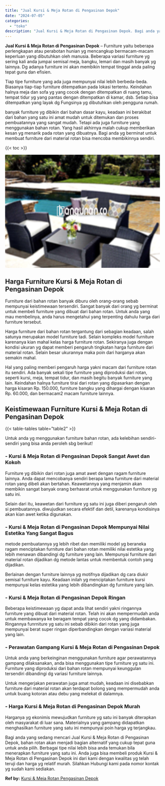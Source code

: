 ```yaml
---
title: "Jual Kursi & Meja Rotan di Pengasinan Depok"
date: "2024-07-05"
categories: 
  - "toko"
description: "Jual Kursi & Meja Rotan di Pengasinan Depok. Bagi anda yang sedang mencari Jual Kursi & Meja Rotan di Pengasinan Depok, bahan rotan akan menjadi bagian alter..."
---
```


**Jual Kursi & Meja Rotan di Pengasinan Depok** – Furniture yaitu beberapa perlengkapan atau perabotan hunian yg mencangkup bermacam-macam keperluan yang dibutuhkan oleh manusia. Beberapa variasi furniture yg sering kali anda jumpai semisal meja, bangku, lemari dan masih banyak yg lainnya. Dg adanya furniture ini akan membikin tempat tinggal anda paling tepat guna dan efisien.

Tiap tipe furniture yang ada juga mempunyai nilai lebih berbeda-beda. Biasanya tiap-tiap furniture ditempatkan pada lokasi tertentu. Keindahan halnya meja dan sofa yg yang cocok dengan ditempatkan di ruang tamu, tempat tidur yg yang pantas dengan ditempatkan di kamar, dsb. Setiap bisa ditempatkan yang layak dg Fungsinya yg dibutuhkan oleh pengguna rumah.

banyak furniture yg dibikin dari bahan dasar kayu, keadaan ini berakibat dari bahan yang satu ini amat mudah untuk ditemukan dan proses pembuatannya yang sangat mudah. Tetapi ada juga furniture yang menggunakan bahan rotan. Yang hasil akhirnya malah cukup memberikan kesan yg menarik pada rotan yang dibuatnya. Bagi anda yg berminat untuk membuat furniture dari material rotan bisa mencoba membikinnya sendiri.

{{< toc >}}

![Jual Kursi & Meja Rotan di Pengasinan Depok](/images/kursi-meja-rotan-murah40.png)

## Harga Furniture Kursi & Meja Rotan di Pengasinan Depok

Furniture dari bahan rotan banyak diburu oleh orang-orang sebab mempunyai keistimewaan tersendiri. Sangat banyak dari orang yg berminat untuk membeli furniture yang dibuat dari bahan rotan. Untuk anda yang mau membelinya, anda harus mengetahui yang terpenting dahulu harga dari furniture tersebut.

Harga furniture dari bahan rotan tergantung dari sebagian keadaan, salah satunya merupakan model furniture tadi. Selain kompleks model furniture karenanya kian mahal kelas harga furniture rotan. Sekiranya juga dengan kondisi ukuran yg dapat memberi pengaruh tingkatan harga furniture dari material rotan. Selain besar ukurannya maka poin dari harganya akan semakin mahal.

Hal yang paling memberi pengaruh harga yakni macam dari furniture rotan itu sendiri. Ada banyak sekali tipe furniture yang diproduksi dari rotan, seperti kursi, meja, tempat tidur, dan masih begitu banyak furniture yang lain. Keindahan halnya furniture tirai dari rotan yang dipasarkan dengan harga kisaran Rp. 150.000, furniture bangku yang dihargai dengan kisaran Rp. 60.000, dan bermacam2 macam furniture lainnya.

## Keistimewaan Furniture Kursi & Meja Rotan di Pengasinan Depok

{{< table-tables table="table2" >}}

Untuk anda yg menggunakan furniture bahan rotan, ada kelebihan sendiri-sendiri yang bisa anda peroleh sbg berikut!

### \- Kursi & Meja Rotan di Pengasinan Depok Sangat Awet dan Kokoh

Furniture yg dibikin dari rotan juga amat awet dengan ragam furniture lainnya. Anda dapat mencobanya sendiri berapa lama furniture dari material rotan yang dibeli akan bertahan. Keawetannya yang menjamin akan membikin sangat banyak orang berhasrat untuk menggunakan furniture yg satu ini.

Selain dari itu, keawetan dari furniture yg satu ini juga diberi pengaruh oleh si pembuatannya. diwujudkan secara efektif dan detil, karenanya kondisinya akan kian awet ketika digunakan.

### \- Kursi & Meja Rotan di Pengasinan Depok Mempunyai Nilai Estetika Yang Sangat Bagus

metode pembuatannya yg lebih ribet dan memiliki model yg beraneka ragam menciptakan furniture dari bahan rotan memiliki nilai estetika yang lebih menawan dibandingi dg furniture yang lain. Mempunyai furniture dari material rotan dijadikan dg metode lantas untuk membentuk contoh yang dijadikan.

Berlainan dengan furniture lainnya yg motifnya dijadikan dg cara diukir semisal furniture kayu. Keadaan inilah yg menciptakan furniture kursi mempunyai kelas estetika yang lebih dibandingkan dg furniture yang lain.

### \- Kursi & Meja Rotan di Pengasinan Depok Ringan

Beberapa keistimewaan yg dapat anda lihat sendiri yakni ringannya furniture yang dibuat dari material rotan. Telah ini akan mempermudah anda untuk membawanya ke beragam tempat yang cocok dg yang didambakan. Ringannya funrniture yg satu ini sebab dibikin dari rotan yang juga mempunyai berat super ringan diperbandingkan dengan variasi material yang lain.

### \- Perawatan Gampang Kursi & Meja Rotan di Pengasinan Depok

Untuk anda yang berkeinginan menggunakan furniture agar perawatannya gampang dilaksanakan, anda bisa menggunakan tipe furniture yg satu ini. Furniture yang diproduksi dari bahan rotan mempunyai keunggulan tersendiri dibandingi dg variasi furniture lainnya.

Untuk mengerjakan perawatan juga amat mudah, keadaan ini disebabkan furniture dari material rotan akan terdapat bolong yang mempermudah anda untuk buang kotoran atau debu yang melekat di dalamnya.

### \- Harga Kursi & Meja Rotan di Pengasinan Depok Murah

Harganya yg ekonimis mewujudkan furniture yg satu ini banyak diterapkan oleh masyarakat di luar sana. Materialnya yang gampang didapatkan menghasilkan furniture yang satu ini mempunyai poin harga yg terjangkau.

Bagi anda yang sedang mencari Jual Kursi & Meja Rotan di Pengasinan Depok, bahan rotan akan menjadi bagian alternatif yang cukup tepat guna untuk anda pilih. Berbagai tipe nilai lebih bisa anda temukan bila menerapkan furniture yang satu ini. Anda juga bisa membeli produk Kursi & Meja Rotan di Pengasinan Depok ini dari kami dengan kwalitas yg telah teruji dan harga yg relatif murah. Silahkan Hubungi kami pada nomor kontak yg sudah kami sediakan.

**Ref by:** [Kursi & Meja Rotan Pengasinan Depok](https://id.wikipedia.org/wiki/Kursi)
